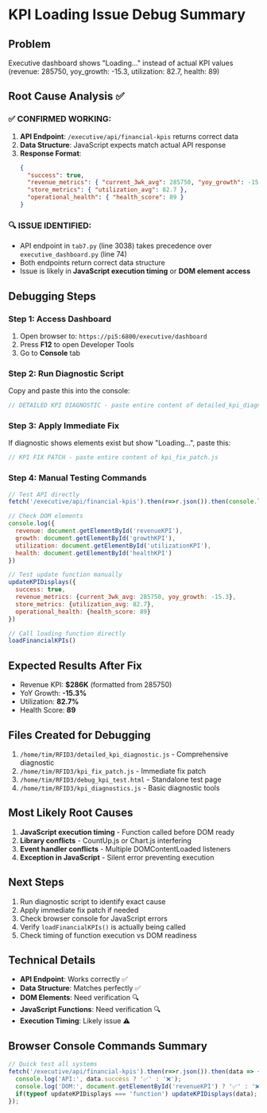 # KPI Loading Issue Debug Summary

## Problem
Executive dashboard shows "Loading..." instead of actual KPI values (revenue: 285750, yoy_growth: -15.3, utilization: 82.7, health: 89)

## Root Cause Analysis ✅

### ✅ CONFIRMED WORKING:
1. **API Endpoint**: `/executive/api/financial-kpis` returns correct data
2. **Data Structure**: JavaScript expects match actual API response
3. **Response Format**: 
   ```json
   {
     "success": true,
     "revenue_metrics": { "current_3wk_avg": 285750, "yoy_growth": -15.3 },
     "store_metrics": { "utilization_avg": 82.7 },
     "operational_health": { "health_score": 89 }
   }
   ```

### 🔍 ISSUE IDENTIFIED:
- API endpoint in `tab7.py` (line 3038) takes precedence over `executive_dashboard.py` (line 74)
- Both endpoints return correct data structure
- Issue is likely in **JavaScript execution timing** or **DOM element access**

## Debugging Steps

### Step 1: Access Dashboard
1. Open browser to: `https://pi5:6800/executive/dashboard`
2. Press **F12** to open Developer Tools
3. Go to **Console** tab

### Step 2: Run Diagnostic Script
Copy and paste this into the console:
```javascript
// DETAILED KPI DIAGNOSTIC - paste entire content of detailed_kpi_diagnostic.js
```

### Step 3: Apply Immediate Fix
If diagnostic shows elements exist but show "Loading...", paste this:
```javascript
// KPI FIX PATCH - paste entire content of kpi_fix_patch.js
```

### Step 4: Manual Testing Commands
```javascript
// Test API directly
fetch('/executive/api/financial-kpis').then(r=>r.json()).then(console.log)

// Check DOM elements
console.log({
  revenue: document.getElementById('revenueKPI'),
  growth: document.getElementById('growthKPI'), 
  utilization: document.getElementById('utilizationKPI'),
  health: document.getElementById('healthKPI')
})

// Test update function manually
updateKPIDisplays({
  success: true,
  revenue_metrics: {current_3wk_avg: 285750, yoy_growth: -15.3},
  store_metrics: {utilization_avg: 82.7},
  operational_health: {health_score: 89}
})

// Call loading function directly
loadFinancialKPIs()
```

## Expected Results After Fix
- Revenue KPI: **$286K** (formatted from 285750)
- YoY Growth: **-15.3%** 
- Utilization: **82.7%**
- Health Score: **89**

## Files Created for Debugging
1. `/home/tim/RFID3/detailed_kpi_diagnostic.js` - Comprehensive diagnostic
2. `/home/tim/RFID3/kpi_fix_patch.js` - Immediate fix patch
3. `/home/tim/RFID3/debug_kpi_test.html` - Standalone test page
4. `/home/tim/RFID3/kpi_diagnostics.js` - Basic diagnostic tools

## Most Likely Root Causes
1. **JavaScript execution timing** - Function called before DOM ready
2. **Library conflicts** - CountUp.js or Chart.js interfering  
3. **Event handler conflicts** - Multiple DOMContentLoaded listeners
4. **Exception in JavaScript** - Silent error preventing execution

## Next Steps
1. Run diagnostic script to identify exact cause
2. Apply immediate fix patch if needed
3. Check browser console for JavaScript errors
4. Verify `loadFinancialKPIs()` is actually being called
5. Check timing of function execution vs DOM readiness

## Technical Details
- **API Endpoint**: Works correctly ✅
- **Data Structure**: Matches perfectly ✅  
- **DOM Elements**: Need verification 🔍
- **JavaScript Functions**: Need verification 🔍
- **Execution Timing**: Likely issue ⚠️

## Browser Console Commands Summary
```javascript
// Quick test all systems
fetch('/executive/api/financial-kpis').then(r=>r.json()).then(data => {
  console.log('API:', data.success ? '✅' : '❌');
  console.log('DOM:', document.getElementById('revenueKPI') ? '✅' : '❌'); 
  if(typeof updateKPIDisplays === 'function') updateKPIDisplays(data);
});
```